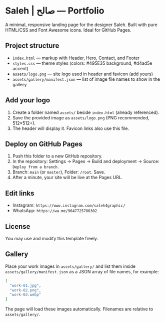# Saleh | صالح — Portfolio

A minimal, responsive landing page for the designer Saleh. Built with pure HTML/CSS and Font Awesome icons. Ideal for GitHub Pages.

## Project structure

- `index.html` — markup with Header, Hero, Contact, and Footer
- `styles.css` — theme styles (colors: #495E35 background, #d4ad5e accent)
- `assets/logo.png` — site logo used in header and favicon (add yours)
- `assets/gallery/manifest.json` — list of image file names to show in the gallery

## Add your logo

1. Create a folder named `assets/` beside `index.html` (already referenced).
2. Save the provided image as `assets/logo.png` (PNG recommended, 512×512+).
3. The header will display it. Favicon links also use this file.

## Deploy on GitHub Pages

1. Push this folder to a new GitHub repository.
2. In the repository: Settings → Pages → Build and deployment → Source: `Deploy from a branch`.
3. Branch: `main` (or `master`), Folder: `/root`. Save.
4. After a minute, your site will be live at the Pages URL.

## Edit links

- Instagram: `https://www.instagram.com/saleh4graphic/`
- WhatsApp: `https://wa.me/9647725786302`

## License

You may use and modify this template freely.

## Gallery

Place your work images in `assets/gallery/` and list them inside `assets/gallery/manifest.json` as a JSON array of file names, for example:

```json
[
  "work-01.jpg",
  "work-02.png",
  "work-03.webp"
]
```

The page will load these images automatically. Filenames are relative to `assets/gallery/`.
